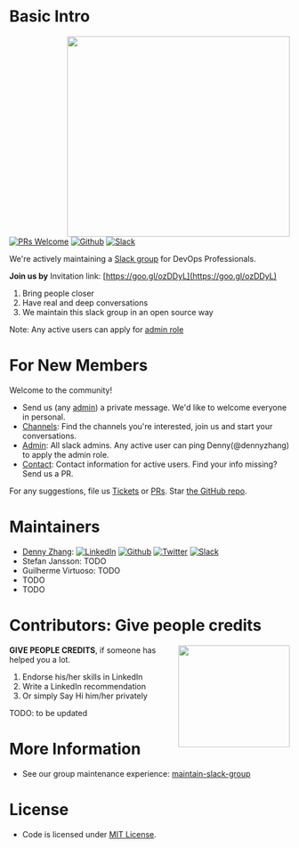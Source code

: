 # Basic Intro
<img align="right" width="400" height="360" src="https://raw.githubusercontent.com/USDevOps/mywechat-slack-group/master/images/mywechat.jpg">

[![PRs Welcome](https://img.shields.io/badge/PRs-welcome-brightgreen.svg)](http://makeapullrequest.com) [![Github](https://www.dennyzhang.com/wp-content/uploads/sns/github.png)](https://github.com/DennyZhang/mywechat-slack-group) [![Slack](https://www.dennyzhang.com/wp-content/uploads/sns/slack.png)](https://goo.gl/ozDDyL)

We're actively maintaining a [Slack group](https://mywechat.slack.com) for DevOps Professionals.

**Join us by** Invitation link: [https://goo.gl/ozDDyL](https://goo.gl/ozDDyL)

1. Bring people closer
2. Have real and deep conversations
3. We maintain this slack group in an open source way

Note: Any active users can apply for [admin role](./Admin.md)

# For New Members
Welcome to the community!
- Send us (any [admin](./Admin.md)) a private message. We'd like to welcome everyone in personal.
- [Channels](./Channels.md): Find the channels you're interested, join us and start your conversations.
- [Admin](./Admin.md): All slack admins. Any active user can ping Denny(@dennyzhang) to apply the admin role.
- [Contact](./Contact.md): Contact information for active users. Find your info missing? Send us a PR.

For any suggestions, file us [Tickets](https://github.com/DennyZhang/mywechat-slack-group/issues) or [PRs](https://github.com/DennyZhang/mywechat-slack-group/pulls). Star [the GitHub repo](https://github.com/USDevOps/mywechat-slack-group).

# Maintainers
- [Denny Zhang](https://www.dennyzhang.com): [![LinkedIn](https://www.dennyzhang.com/wp-content/uploads/sns/linkedin.png)](https://www.linkedin.com/in/dennyzhang001) [![Github](https://www.dennyzhang.com/wp-content/uploads/sns/github.png)](https://github.com/DennyZhang) [![Twitter](https://www.dennyzhang.com/wp-content/uploads/sns/twitter.png)](https://twitter.com/dennyzhang001) [![Slack](https://www.dennyzhang.com/wp-content/uploads/sns/slack.png)](https://goo.gl/ozDDyL)
- Stefan Jansson: TODO
- Guilherme Virtuoso: TODO
- TODO
- TODO

# Contributors: Give people credits
<img align="right" width="200" height="183" src="https://www.dennyzhang.com/wp-content/uploads/gif/magic.gif">

**GIVE PEOPLE CREDITS**, if someone has helped you a lot.
1. Endorse his/her skills in LinkedIn
2. Write a LinkedIn recommendation
3. Or simply Say Hi him/her privately

TODO: to be updated

# More Information
- See our group maintenance experience: [maintain-slack-group](https://github.com/DennyZhang/maintain-slack-group)

# License
- Code is licensed under [MIT License](https://www.dennyzhang.com/wp-content/mit_license.txt).
